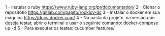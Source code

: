 1 - Instalar o ruby https://www.ruby-lang.org/pt/documentation/
2 - Clonar o repositótio https://gitlab.com/papito/rocklov-dc
3 - Instalar o docker em sua máquina https://docs.docker.com/
4 - Na pasta da projeto, na versão que deseja testar, abrir o terminal e usar o seguinte comando:
docker-compose up -d
5 - Para executar os testes:
cucumber features/
